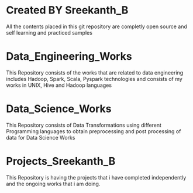 # Created BY Sreekanth_B

All the contents placed in this git repository are completly open source and self learning and practiced samples 

# Data_Engineering_Works
 This Repository consists of the works that are related to data engineering includes Hadoop, Spark, Scala, Pyspark technologies
 and consists of my works in UNIX, Hive and Hadoop languages
 
 # Data_Science_Works
 This Repository consists of Data Transformations using different Programming languages to obtain preprocessing and post processing of data for Data Science Works
 
 # Projects_Sreekanth_B 
 This Repository is having the projects that i have completed independently and the ongoing works that i am doing. 
 

